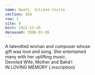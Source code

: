 ```yaml
---
name: Wyatt, Juliana Cecile
section: SEQ
row: 1
site: 9
born: 1922-11-26
deceased: 2008-01-05
---
```


A talendted woman and composer whose \
gift was love and song. She entertained \
many with her uplifting music. \
Devoted Wife, Mother and Bahá’í \
IN LOVING MEMORY
{.inscription}